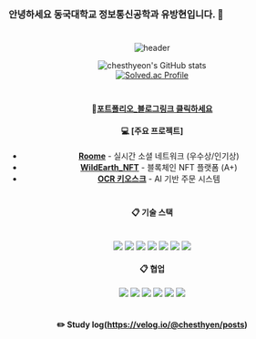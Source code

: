 #
### 안녕하세요 동국대학교 정보통신공학과 유방현입니다. 👋
#

<div align="center"> 

![header](https://capsule-render.vercel.app/api?type=cylinder&color=000000&height=150&section=header&text=Back-End_Engineer_Yu&fontColor=ffffff&fontSize=70&animation=fadeIn&fontAlignY=55&desc=%20&descAlignY=62&descAlign=62)


![chesthyeon's GitHub stats](https://github-readme-stats.vercel.app/api?username=chesthyeon&show_icons=true&theme=cobalt)
   <br/>
[![Solved.ac Profile](http://mazassumnida.wtf/api/generate_badge?boj=supren)](https://solved.ac/supren)
# 
####  :wave:[포트폴리오_블로그링크 클릭하세요](https://www.rallit.com/hub/resumes/1005618/%EC%9C%A0%EB%B0%A9%ED%98%84)
#### 💻 [주요 프로젝트]
- **[Roome](https://github.com/chesthyeon/WEB2_3_CUBE_BE)** - 실시간 소셜 네트워크 (우수상/인기상)
- **[WildEarth_NFT](https://github.com/chesthyeon/WildEarth_NFT)** - 블록체인 NFT 플랫폼 (A+)
- **[OCR 키오스크](https://github.com/chesthyeon/Text-Recognition-kiosk)** - AI 기반 주문 시스템
# 
  
####  :clipboard: 기술 스택
  
 <br/>
  
<img src="https://img.shields.io/badge/Java-007396?style=for-the-badge&logo=java&logoColor=white">
<img src="https://img.shields.io/badge/Spring-6DB33F?style=for-the-badge&logo=spring&logoColor=white">
<img src="https://img.shields.io/badge/MySQL-4479A1?style=for-the-badge&logo=mysql&logoColor=white">
<img src="https://img.shields.io/badge/Docker-2496ED?style=for-the-badge&logo=docker&logoColor=white">
<img src="https://img.shields.io/badge/AWS-232F3E?style=for-the-badge&logo=amazon-aws&logoColor=white"> 
<img src="https://img.shields.io/badge/React-61DAFB?style=for-the-badge&logo=react&logoColor=black">
<img src="https://img.shields.io/badge/Redis-DC382D?style=for-the-badge&logo=redis&logoColor=white">
   
####  :clipboard: 협업  
<img src="https://img.shields.io/badge/github-181717?style=for-the-badge&logo=github&logoColor=white">
<img src="https://img.shields.io/badge/JetBrains-000000?style=for-the-badge&logo=JetBrains&logoColor=white"> 
<img src="https://img.shields.io/badge/VSCode-007ACC?style=for-the-badge&logo=VisualStudioCode&logoColor=white">
<img src="https://img.shields.io/badge/Eclipse-2C2255?style=for-the-badge&logo=Eclipse%20IDE&logoColor=white">
<img src="https://img.shields.io/badge/DataGrip-000000?style=for-the-badge&logo=DataGrip%20IDE&logoColor=white">
<img src="https://img.shields.io/snapcraft/l/:package>
<img src="https://img.shields.io/badge/Notion-000000?style=for-the-badge&logo=notion&logoColor=white">

 
   <br/>
   <br/>
 
#### :pencil2: Study log(https://velog.io/@chesthyen/posts)
 
  <br/>
